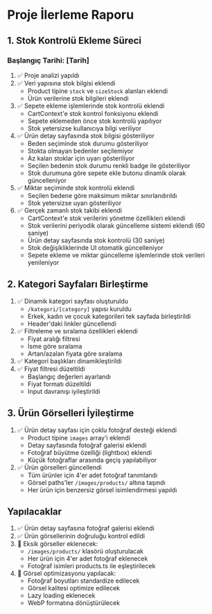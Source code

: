 # Proje İlerleme Raporu

## 1. Stok Kontrolü Ekleme Süreci

### Başlangıç Tarihi: [Tarih]

1. ✅ Proje analizi yapıldı
2. ✅ Veri yapısına stok bilgisi eklendi
   - Product tipine `stock` ve `sizeStock` alanları eklendi
   - Ürün verilerine stok bilgileri eklendi
3. ✅ Sepete ekleme işlemlerinde stok kontrolü eklendi
   - CartContext'e stok kontrol fonksiyonu eklendi
   - Sepete eklemeden önce stok kontrolü yapılıyor
   - Stok yetersizse kullanıcıya bilgi veriliyor
4. ✅ Ürün detay sayfasında stok bilgisi gösteriliyor
   - Beden seçiminde stok durumu gösteriliyor
   - Stokta olmayan bedenler seçilemiyor
   - Az kalan stoklar için uyarı gösteriliyor
   - Seçilen bedenin stok durumu renkli badge ile gösteriliyor
   - Stok durumuna göre sepete ekle butonu dinamik olarak güncelleniyor
5. ✅ Miktar seçiminde stok kontrolü eklendi
   - Seçilen bedene göre maksimum miktar sınırlandırıldı
   - Stok yetersizse uyarı gösteriliyor
6. ✅ Gerçek zamanlı stok takibi eklendi
   - CartContext'e stok verilerini yönetme özellikleri eklendi
   - Stok verilerini periyodik olarak güncelleme sistemi eklendi (60 saniye)
   - Ürün detay sayfasında stok kontrolü (30 saniye)
   - Stok değişikliklerinde UI otomatik güncelleniyor
   - Sepete ekleme ve miktar güncelleme işlemlerinde stok verileri yenileniyor

## 2. Kategori Sayfaları Birleştirme

1. ✅ Dinamik kategori sayfası oluşturuldu
   - `/kategori/[category]` yapısı kuruldu
   - Erkek, kadın ve çocuk kategorileri tek sayfada birleştirildi
   - Header'daki linkler güncellendi
2. ✅ Filtreleme ve sıralama özellikleri eklendi
   - Fiyat aralığı filtresi
   - İsme göre sıralama
   - Artan/azalan fiyata göre sıralama
3. ✅ Kategori başlıkları dinamikleştirildi
4. ✅ Fiyat filtresi düzeltildi
   - Başlangıç değerleri ayarlandı
   - Fiyat formatı düzeltildi
   - Input davranışı iyileştirildi

## 3. Ürün Görselleri İyileştirme

1. ✅ Ürün detay sayfası için çoklu fotoğraf desteği eklendi
   - Product tipine `images` array'i eklendi
   - Detay sayfasında fotoğraf galerisi eklendi
   - Fotoğraf büyütme özelliği (lightbox) eklendi
   - Küçük fotoğraflar arasında geçiş yapılabiliyor
2. ✅ Ürün görselleri güncellendi
   - Tüm ürünler için 4'er adet fotoğraf tanımlandı
   - Görsel paths'ler `/images/products/` altına taşındı
   - Her ürün için benzersiz görsel isimlendirmesi yapıldı

## Yapılacaklar

1. ✅ Ürün detay sayfasına fotoğraf galerisi eklendi
2. ✅ Ürün görsellerinin doğruluğu kontrol edildi
3. 🔄 Eksik görseller eklenecek:
   - `/images/products/` klasörü oluşturulacak
   - Her ürün için 4'er adet fotoğraf eklenecek
   - Fotoğraf isimleri products.ts ile eşleştirilecek
4. 🔄 Görsel optimizasyonu yapılacak:
   - Fotoğraf boyutları standardize edilecek
   - Görsel kalitesi optimize edilecek
   - Lazy loading eklenecek
   - WebP formatına dönüştürülecek
